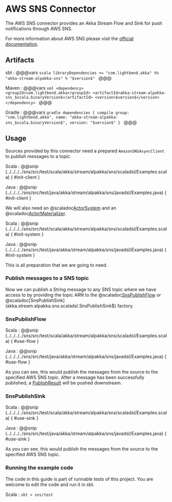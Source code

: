 # AWS SNS Connector

The AWS SNS connector provides an Akka Stream Flow and Sink for push notifications through AWS SNS.

For more information about AWS SNS please visit the [official documentation](https://aws.amazon.com/documentation/sns/).

## Artifacts

sbt
:   @@@vars
    ```scala
    libraryDependencies += "com.lightbend.akka" %% "akka-stream-alpakka-sns" % "$version$"
    ```
    @@@

Maven
:   @@@vars
    ```xml
    <dependency>
      <groupId>com.lightbend.akka</groupId>
      <artifactId>akka-stream-alpakka-sns_$scala.binaryVersion$</artifactId>
      <version>$version$</version>
    </dependency>
    ```
    @@@

Gradle
:   @@@vars
    ```gradle
    dependencies {
      compile group: "com.lightbend.akka", name: "akka-stream-alpakka-sns_$scala.binaryVersion$", version: "$version$"
    }
    ```
    @@@

## Usage

Sources provided by this connector need a prepared `AmazonSNSAsyncClient` to publish messages to a topic.

Scala
: @@snip (../../../../sns/src/test/scala/akka/stream/alpakka/sns/scaladsl/Examples.scala) { #init-client }

Java
: @@snip (../../../../sns/src/test/java/akka/stream/alpakka/sns/javadsl/Examples.java) { #init-client }

We will also need an @scaladoc[ActorSystem](akka.actor.ActorSystem) and an @scaladoc[ActorMaterializer](akka.stream.ActorMaterializer).

Scala
: @@snip (../../../../sns/src/test/scala/akka/stream/alpakka/sns/scaladsl/Examples.scala) { #init-system }

Java
: @@snip (../../../../sns/src/test/java/akka/stream/alpakka/sns/javadsl/Examples.java) { #init-system }

This is all preparation that we are going to need.

### Publish messages to a SNS topic

Now we can publish a String message to any SNS topic where we have access to by providing the topic ARN to the
@scaladoc[SnsPublishFlow](akka.stream.alpakka.sns.scaladsl.SnsPublishFlow$) or
@scaladoc[SnsPublishSink](akka.stream.alpakka.sns.scaladsl.SnsPublishSink$) factory.

### SnsPublishFlow

Scala
: @@snip (../../../../sns/src/test/scala/akka/stream/alpakka/sns/scaladsl/Examples.scala) { #use-flow }

Java
: @@snip (../../../../sns/src/test/java/akka/stream/alpakka/sns/javadsl/Examples.java) { #use-flow }

As you can see, this would publish the messages from the source to the specified AWS SNS topic.
After a message has been successfully published, a
[PublishResult](http://docs.aws.amazon.com/AWSJavaSDK/latest/javadoc/com/amazonaws/services/sns/model/PublishResult.html)
will be pushed downstream.

### SnsPublishSink

Scala
: @@snip (../../../../sns/src/test/scala/akka/stream/alpakka/sns/scaladsl/Examples.scala) { #use-sink }

Java
: @@snip (../../../../sns/src/test/java/akka/stream/alpakka/sns/javadsl/Examples.java) { #use-sink }

As you can see, this would publish the messages from the source to the specified AWS SNS topic.

### Running the example code

The code in this guide is part of runnable tests of this project. You are welcome to edit the code and run it in sbt.

Scala
:   ```
    sbt
    > sns/test
    ```